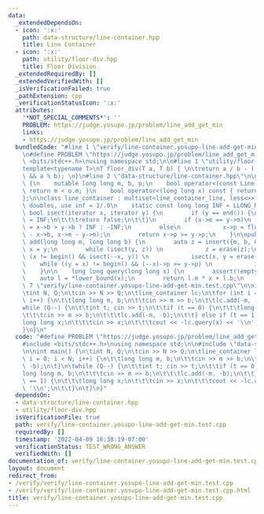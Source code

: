 ```yaml
---
data:
  _extendedDependsOn:
  - icon: ':x:'
    path: data-structure/line-container.hpp
    title: Line Container
  - icon: ':x:'
    path: utility/floor-div.hpp
    title: Floor Division
  _extendedRequiredBy: []
  _extendedVerifiedWith: []
  _isVerificationFailed: true
  _pathExtension: cpp
  _verificationStatusIcon: ':x:'
  attributes:
    '*NOT_SPECIAL_COMMENTS*': ''
    PROBLEM: https://judge.yosupo.jp/problem/line_add_get_min
    links:
    - https://judge.yosupo.jp/problem/line_add_get_min
  bundledCode: "#line 1 \"verify/line-container.yosupo-line-add-get-min.test.cpp\"\
    \n#define PROBLEM \"https://judge.yosupo.jp/problem/line_add_get_min\"\n\n#include\
    \ <bits/stdc++.h>\nusing namespace std;\n\n#line 1 \"utility/floor-div.hpp\"\n\
    template<typename T>\nT floor_div(T a, T b) { \n\treturn a / b - ((a ^ b) < 0\
    \ && a % b); \n}\n#line 2 \"data-structure/line-container.hpp\"\n\nstruct line_container_line\
    \ {\n    mutable long long m, b, p;\n    bool operator<(const Line &o) const {\
    \ return m < o.m; }\n    bool operator<(long long x) const { return p < x; }\n\
    };\n\nclass line_container : multiset<line_container_line, less<>> {\n    // for\
    \ doubles, use inf = 1/.0\n    static const long long INF = LLONG_MAX;\n\n   \
    \ bool isect(iterator x, iterator y) {\n        if (y == end()) {\n\t\t\tx->p\
    \ = INF;\n\t\t\treturn false;\n\t\t}\n        if (x->m == y->m)\n            x->p\
    \ = x->b > y->b ? INF : -INF;\n        else\n            x->p = floor_div(y->b\
    \ - x->b, x->m - y->m);\n        return x->p >= y->p;\n    }\n\npublic:\n    void\
    \ add(long long m, long long b) {\n        auto z = insert({m, b, 0}), y = z++,\
    \ x = y;\n        while (isect(y, z)) \n            z = erase(z);\n        if\
    \ (x != begin() && isect(--x, y)) \n            isect(x, y = erase(y));\n    \
    \    while ((y = x) != begin() && (--x)->p >= y->p) \n            isect(x, erase(y));\n\
    \    }\n\n    long long query(long long x) {\n        assert(!empty());\n    \
    \    auto l = *lower_bound(x);\n        return l.m * x + l.b;\n    }\n};\n#line\
    \ 7 \"verify/line-container.yosupo-line-add-get-min.test.cpp\"\n\nint main() {\n\
    \tint N, Q;\n\tcin >> N >> Q;\n\tline_container lc;\n\tfor (int i = 0; i < N;\
    \ i++) {\n\t\tlong long m, b;\n\t\tcin >> m >> b;\n\t\tlc.add(-m, -b);\n\t}\n\t\
    while (Q--) {\n\t\tint t; cin >> t;\n\t\tif (t == 0) {\n\t\t\tlong long m, b;\n\
    \t\t\tcin >> m >> b;\n\t\t\tlc.add(-m, -b);\n\t\t} else if (t == 1) {\n\t\t\t\
    long long x;\n\t\t\tcin >> x;\n\t\t\tcout << -lc.query(x) << '\\n';\n\t\t}\n\t\
    }\n}\n"
  code: "#define PROBLEM \"https://judge.yosupo.jp/problem/line_add_get_min\"\n\n\
    #include <bits/stdc++.h>\nusing namespace std;\n\n#include \"data-structure/line-container.hpp\"\
    \n\nint main() {\n\tint N, Q;\n\tcin >> N >> Q;\n\tline_container lc;\n\tfor (int\
    \ i = 0; i < N; i++) {\n\t\tlong long m, b;\n\t\tcin >> m >> b;\n\t\tlc.add(-m,\
    \ -b);\n\t}\n\twhile (Q--) {\n\t\tint t; cin >> t;\n\t\tif (t == 0) {\n\t\t\t\
    long long m, b;\n\t\t\tcin >> m >> b;\n\t\t\tlc.add(-m, -b);\n\t\t} else if (t\
    \ == 1) {\n\t\t\tlong long x;\n\t\t\tcin >> x;\n\t\t\tcout << -lc.query(x) <<\
    \ '\\n';\n\t\t}\n\t}\n}"
  dependsOn:
  - data-structure/line-container.hpp
  - utility/floor-div.hpp
  isVerificationFile: true
  path: verify/line-container.yosupo-line-add-get-min.test.cpp
  requiredBy: []
  timestamp: '2022-04-09 16:38:19-07:00'
  verificationStatus: TEST_WRONG_ANSWER
  verifiedWith: []
documentation_of: verify/line-container.yosupo-line-add-get-min.test.cpp
layout: document
redirect_from:
- /verify/verify/line-container.yosupo-line-add-get-min.test.cpp
- /verify/verify/line-container.yosupo-line-add-get-min.test.cpp.html
title: verify/line-container.yosupo-line-add-get-min.test.cpp
---
```

